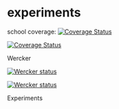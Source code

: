 experiments
===========

school coverage: <a href='https://coveralls.io/r/jstsuncode/experiments'><img src='https://coveralls.io/repos/jstsuncode/experiments/badge.png' alt='Coverage Status' /></a>

[![Coverage Status](https://coveralls.io/repos/jstsuncode/experiments/badge.png?branch=master)](https://coveralls.io/r/jstsuncode/experiments?branch=master)

Wercker

<a href="https://app.wercker.com/project/bykey/9c51469dfa026ac9801c02ead74325a4"><img alt="Wercker status" src="https://app.wercker.com/status/9c51469dfa026ac9801c02ead74325a4/m/"></a>

<a href="https://app.wercker.com/project/bykey/9c51469dfa026ac9801c02ead74325a4"><img alt="Wercker status" src="https://app.wercker.com/status/9c51469dfa026ac9801c02ead74325a4/m/"></a>

Experiments